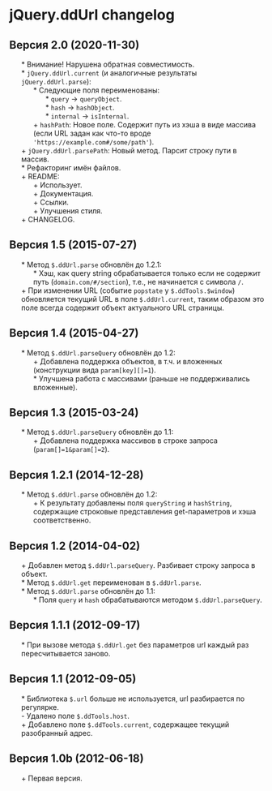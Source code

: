 # jQuery.ddUrl changelog


## Версия 2.0 (2020-11-30)
* \* Внимание! Нарушена обратная совместимость.
* \* `jQuery.ddUrl.current` (и аналогичные результаты `jQuery.ddUrl.parse`):
	* \* Следующие поля переименованы:
		* \* `query` → `queryObject`.
		* \* `hash` → `hashObject`.
		* \* `internal` → `isInternal`.
	* \+ `hashPath`: Новое поле. Содержит путь из хэша в виде массива (если URL задан как что-то вроде `'https://example.com#/some/path'`).
* \+ `jQuery.ddUrl.parsePath`: Новый метод. Парсит строку пути в массив.
* \* Рефакторинг имён файлов.
* \+ README:
	* \+ Использует.
	* \+ Документация.
	* \+ Ссылки.
	* \+ Улучшения стиля.
* \+ CHANGELOG.


## Версия 1.5 (2015-07-27)
* \* Метод `$.ddUrl.parse` обновлён до 1.2.1:
	* \* Хэш, как query string обрабатывается только если не содержит путь (`domain.com/#/section`), т.е., не начинается с символа `/`.
* \+ При изменении URL (событие `popstate` у `$.ddTools.$window`) обновляется текущий URL в поле `$.ddUrl.current`, таким образом это поле всегда содержит объект актуального URL страницы.


## Версия 1.4 (2015-04-27)
* \* Метод `$.ddUrl.parseQuery` обновлён до 1.2:
	* \+ Добавлена поддержка объектов, в т.ч. и вложенных (конструкции вида `param[key][]=1`).
	* \* Улучшена работа с массивами (раньше не поддерживались вложенные).


## Версия 1.3 (2015-03-24)
* \* Метод `$.ddUrl.parseQuery` обновлён до 1.1:
	* \+ Добавлена поддержка массивов в строке запроса (`param[]=1&param[]=2`).


## Версия 1.2.1 (2014-12-28)
* \* Метод `$.ddUrl.parse` обновлён до 1.2:
	* \+ К результату добавлены поля `queryString` и `hashString`, содержащие строковые представления get-параметров и хэша соответственно.


## Версия 1.2 (2014-04-02)
* \+ Добавлен метод `$.ddUrl.parseQuery`. Разбивает строку запроса в объект.
* \* Метод `$.ddUrl.get` переименован в `$.ddUrl.parse`.
* \* Метод `$.ddUrl.parse` обновлён до 1.1:
	* \* Поля `query` и `hash` обрабатываются методом `$.ddUrl.parseQuery`.


## Версия 1.1.1 (2012-09-17)
* \* При вызове метода `$.ddUrl.get` без параметров url каждый раз пересчитывается заново.


## Версия 1.1 (2012-09-05)
* \* Библиотека `$.url` больше не используется, url разбирается по регулярке.
* \- Удалено поле `$.ddTools.host`.
* \+ Добавлено поле `$.ddTools.current`, содержащее текущий разобранный адрес.


## Версия 1.0b (2012-06-18)
* \+ Первая версия.


<link rel="stylesheet" type="text/css" href="https://DivanDesign.ru/assets/files/ddMarkdown.css" />
<style>ul{list-style:none;}</style>
